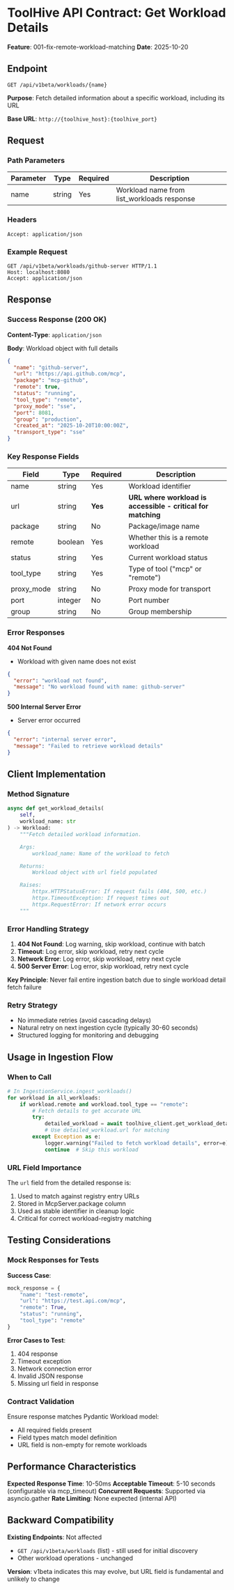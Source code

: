 # ToolHive API Contract: Get Workload Details

**Feature**: 001-fix-remote-workload-matching
**Date**: 2025-10-20

## Endpoint

```
GET /api/v1beta/workloads/{name}
```

**Purpose**: Fetch detailed information about a specific workload, including its URL

**Base URL**: `http://{toolhive_host}:{toolhive_port}`

## Request

### Path Parameters

| Parameter | Type | Required | Description |
|-----------|------|----------|-------------|
| name | string | Yes | Workload name from list_workloads response |

### Headers

```
Accept: application/json
```

### Example Request

```http
GET /api/v1beta/workloads/github-server HTTP/1.1
Host: localhost:8080
Accept: application/json
```

## Response

### Success Response (200 OK)

**Content-Type**: `application/json`

**Body**: Workload object with full details

```json
{
  "name": "github-server",
  "url": "https://api.github.com/mcp",
  "package": "mcp-github",
  "remote": true,
  "status": "running",
  "tool_type": "remote",
  "proxy_mode": "sse",
  "port": 8081,
  "group": "production",
  "created_at": "2025-10-20T10:00:00Z",
  "transport_type": "sse"
}
```

### Key Response Fields

| Field | Type | Required | Description |
|-------|------|----------|-------------|
| name | string | Yes | Workload identifier |
| url | string | **Yes** | **URL where workload is accessible - critical for matching** |
| package | string | No | Package/image name |
| remote | boolean | Yes | Whether this is a remote workload |
| status | string | Yes | Current workload status |
| tool_type | string | Yes | Type of tool ("mcp" or "remote") |
| proxy_mode | string | No | Proxy mode for transport |
| port | integer | No | Port number |
| group | string | No | Group membership |

### Error Responses

**404 Not Found**
- Workload with given name does not exist

```json
{
  "error": "workload not found",
  "message": "No workload found with name: github-server"
}
```

**500 Internal Server Error**
- Server error occurred

```json
{
  "error": "internal server error",
  "message": "Failed to retrieve workload details"
}
```

## Client Implementation

### Method Signature

```python
async def get_workload_details(
    self,
    workload_name: str
) -> Workload:
    """Fetch detailed workload information.

    Args:
        workload_name: Name of the workload to fetch

    Returns:
        Workload object with url field populated

    Raises:
        httpx.HTTPStatusError: If request fails (404, 500, etc.)
        httpx.TimeoutException: If request times out
        httpx.RequestError: If network error occurs
    """
```

### Error Handling Strategy

1. **404 Not Found**: Log warning, skip workload, continue with batch
2. **Timeout**: Log error, skip workload, retry next cycle
3. **Network Error**: Log error, skip workload, retry next cycle
4. **500 Server Error**: Log error, skip workload, retry next cycle

**Key Principle**: Never fail entire ingestion batch due to single workload detail fetch failure

### Retry Strategy

- No immediate retries (avoid cascading delays)
- Natural retry on next ingestion cycle (typically 30-60 seconds)
- Structured logging for monitoring and debugging

## Usage in Ingestion Flow

### When to Call

```python
# In IngestionService.ingest_workloads()
for workload in all_workloads:
    if workload.remote and workload.tool_type == "remote":
        # Fetch details to get accurate URL
        try:
            detailed_workload = await toolhive_client.get_workload_details(workload.name)
            # Use detailed_workload.url for matching
        except Exception as e:
            logger.warning("Failed to fetch workload details", error=e)
            continue  # Skip this workload
```

### URL Field Importance

The `url` field from the detailed response is:
1. Used to match against registry entry URLs
2. Stored in McpServer.package column
3. Used as stable identifier in cleanup logic
4. Critical for correct workload-registry matching

## Testing Considerations

### Mock Responses for Tests

**Success Case**:
```python
mock_response = {
    "name": "test-remote",
    "url": "https://test.api.com/mcp",
    "remote": True,
    "status": "running",
    "tool_type": "remote"
}
```

**Error Cases to Test**:
1. 404 response
2. Timeout exception
3. Network connection error
4. Invalid JSON response
5. Missing url field in response

### Contract Validation

Ensure response matches Pydantic Workload model:
- All required fields present
- Field types match model definition
- URL field is non-empty for remote workloads

## Performance Characteristics

**Expected Response Time**: 10-50ms
**Acceptable Timeout**: 5-10 seconds (configurable via mcp_timeout)
**Concurrent Requests**: Supported via asyncio.gather
**Rate Limiting**: None expected (internal API)

## Backward Compatibility

**Existing Endpoints**: Not affected
- `GET /api/v1beta/workloads` (list) - still used for initial discovery
- Other workload operations - unchanged

**Version**: v1beta indicates this may evolve, but URL field is fundamental and unlikely to change
